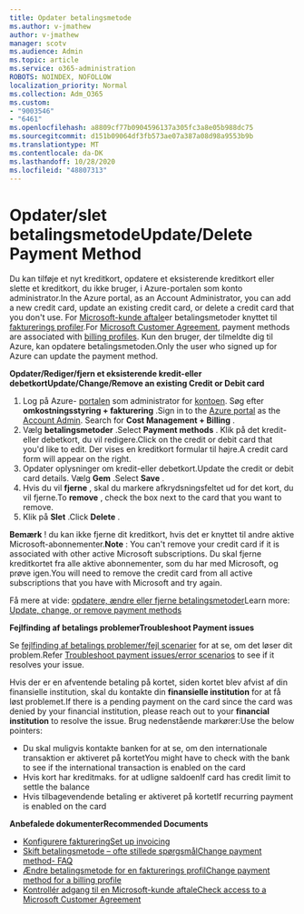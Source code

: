 ```yaml
---
title: Opdater betalingsmetode
ms.author: v-jmathew
author: v-jmathew
manager: scotv
ms.audience: Admin
ms.topic: article
ms.service: o365-administration
ROBOTS: NOINDEX, NOFOLLOW
localization_priority: Normal
ms.collection: Adm_O365
ms.custom:
- "9003546"
- "6461"
ms.openlocfilehash: a8809cf77b0904596137a305fc3a8e05b988dc75
ms.sourcegitcommit: d151b09064df3fb573ae07a387a08d98a9553b9b
ms.translationtype: MT
ms.contentlocale: da-DK
ms.lasthandoff: 10/28/2020
ms.locfileid: "48807313"
---
```

# <a name="updatedelete-payment-method"></a><span data-ttu-id="c471f-102">Opdater/slet betalingsmetode</span><span class="sxs-lookup"><span data-stu-id="c471f-102">Update/Delete Payment Method</span></span>

<span data-ttu-id="c471f-103">Du kan tilføje et nyt kreditkort, opdatere et eksisterende kreditkort eller slette et kreditkort, du ikke bruger, i Azure-portalen som konto administrator.</span><span class="sxs-lookup"><span data-stu-id="c471f-103">In the Azure portal, as an Account Administrator, you can add a new credit card, update an existing credit card, or delete a credit card that you don't use.</span></span> <span data-ttu-id="c471f-104">For [Microsoft-kunde aftale](https://docs.microsoft.com/azure/billing/billing-how-to-change-credit-card?WT.mc_id=Portal-Microsoft_Azure_Support#check-access-to-a-microsoft-customer-agreement)er betalingsmetoder knyttet til [fakturerings profiler](https://docs.microsoft.com/azure/billing/billing-how-to-change-credit-card?WT.mc_id=Portal-Microsoft_Azure_Support#change-payment-method-for-a-billing-profile).</span><span class="sxs-lookup"><span data-stu-id="c471f-104">For [Microsoft Customer Agreement](https://docs.microsoft.com/azure/billing/billing-how-to-change-credit-card?WT.mc_id=Portal-Microsoft_Azure_Support#check-access-to-a-microsoft-customer-agreement), payment methods are associated with [billing profiles](https://docs.microsoft.com/azure/billing/billing-how-to-change-credit-card?WT.mc_id=Portal-Microsoft_Azure_Support#change-payment-method-for-a-billing-profile).</span></span> <span data-ttu-id="c471f-105">Kun den bruger, der tilmeldte dig til Azure, kan opdatere betalingsmetoden.</span><span class="sxs-lookup"><span data-stu-id="c471f-105">Only the user who signed up for Azure can update the payment method.</span></span>

<span data-ttu-id="c471f-106">**Opdater/Rediger/fjern et eksisterende kredit-eller debetkort**</span><span class="sxs-lookup"><span data-stu-id="c471f-106">**Update/Change/Remove an existing Credit or Debit card**</span></span>

1.  <span data-ttu-id="c471f-107">Log på Azure- [portalen](https://portal.azure.com/) som administrator for [kontoen](https://docs.microsoft.com/azure/billing/billing-subscription-transfer?WT.mc_id=Portal-Microsoft_Azure_Support#whoisaa). Søg efter **omkostningsstyring + fakturering** .</span><span class="sxs-lookup"><span data-stu-id="c471f-107">Sign in to the [Azure portal](https://portal.azure.com/) as the [Account Admin](https://docs.microsoft.com/azure/billing/billing-subscription-transfer?WT.mc_id=Portal-Microsoft_Azure_Support#whoisaa). Search for **Cost Management + Billing** .</span></span>
2.  <span data-ttu-id="c471f-108">Vælg **betalingsmetoder** .</span><span class="sxs-lookup"><span data-stu-id="c471f-108">Select **Payment methods** .</span></span> <span data-ttu-id="c471f-109">Klik på det kredit-eller debetkort, du vil redigere.</span><span class="sxs-lookup"><span data-stu-id="c471f-109">Click on the credit or debit card that you'd like to edit.</span></span> <span data-ttu-id="c471f-110">Der vises en kreditkort formular til højre.</span><span class="sxs-lookup"><span data-stu-id="c471f-110">A credit card form will appear on the right.</span></span>
3.  <span data-ttu-id="c471f-111">Opdater oplysninger om kredit-eller debetkort.</span><span class="sxs-lookup"><span data-stu-id="c471f-111">Update the credit or debit card details.</span></span> <span data-ttu-id="c471f-112">Vælg **Gem** .</span><span class="sxs-lookup"><span data-stu-id="c471f-112">Select **Save** .</span></span>
4.  <span data-ttu-id="c471f-113">Hvis du vil **fjerne** , skal du markere afkrydsningsfeltet ud for det kort, du vil fjerne.</span><span class="sxs-lookup"><span data-stu-id="c471f-113">To **remove** , check the box next to the card that you want to remove.</span></span>
5.  <span data-ttu-id="c471f-114">Klik på **Slet** .</span><span class="sxs-lookup"><span data-stu-id="c471f-114">Click **Delete** .</span></span>

<span data-ttu-id="c471f-115">**Bemærk** ! du kan ikke fjerne dit kreditkort, hvis det er knyttet til andre aktive Microsoft-abonnementer.</span><span class="sxs-lookup"><span data-stu-id="c471f-115">**Note** : You can't remove your credit card if it is associated with other active Microsoft subscriptions.</span></span> <span data-ttu-id="c471f-116">Du skal fjerne kreditkortet fra alle aktive abonnementer, som du har med Microsoft, og prøve igen.</span><span class="sxs-lookup"><span data-stu-id="c471f-116">You will need to remove the credit card from all active subscriptions that you have with Microsoft and try again.</span></span>

<span data-ttu-id="c471f-117">Få mere at vide: [opdatere, ændre eller fjerne betalingsmetoder](https://docs.microsoft.com/azure/billing/billing-how-to-change-credit-card?WT.mc_id=Portal-Microsoft_Azure_Support)</span><span class="sxs-lookup"><span data-stu-id="c471f-117">Learn more: [Update, change, or remove payment methods](https://docs.microsoft.com/azure/billing/billing-how-to-change-credit-card?WT.mc_id=Portal-Microsoft_Azure_Support)</span></span>

<span data-ttu-id="c471f-118">**Fejlfinding af betalings problemer**</span><span class="sxs-lookup"><span data-stu-id="c471f-118">**Troubleshoot Payment issues**</span></span>

<span data-ttu-id="c471f-119">Se [fejlfinding af betalings problemer/fejl scenarier](https://support.microsoft.com/help/4505172/troubleshooting-payment-issues) for at se, om det løser dit problem.</span><span class="sxs-lookup"><span data-stu-id="c471f-119">Refer [Troubleshoot payment issues/error scenarios](https://support.microsoft.com/help/4505172/troubleshooting-payment-issues) to see if it resolves your issue.</span></span>

<span data-ttu-id="c471f-120">Hvis der er en afventende betaling på kortet, siden kortet blev afvist af din finansielle institution, skal du kontakte din **finansielle institution** for at få løst problemet.</span><span class="sxs-lookup"><span data-stu-id="c471f-120">If there is a pending payment on the card since the card was denied by your financial institution, please reach out to your **financial institution** to resolve the issue.</span></span> <span data-ttu-id="c471f-121">Brug nedenstående markører:</span><span class="sxs-lookup"><span data-stu-id="c471f-121">Use the below pointers:</span></span>

- <span data-ttu-id="c471f-122">Du skal muligvis kontakte banken for at se, om den internationale transaktion er aktiveret på kortet</span><span class="sxs-lookup"><span data-stu-id="c471f-122">You might have to check with the bank to see if the international transaction is enabled on the card</span></span>
- <span data-ttu-id="c471f-123">Hvis kort har kreditmaks. for at udligne saldoen</span><span class="sxs-lookup"><span data-stu-id="c471f-123">If card has credit limit to settle the balance</span></span>
- <span data-ttu-id="c471f-124">Hvis tilbagevendende betaling er aktiveret på kortet</span><span class="sxs-lookup"><span data-stu-id="c471f-124">If recurring payment is enabled on the card</span></span>

<span data-ttu-id="c471f-125">**Anbefalede dokumenter**</span><span class="sxs-lookup"><span data-stu-id="c471f-125">**Recommended Documents**</span></span>

- [<span data-ttu-id="c471f-126">Konfigurere fakturering</span><span class="sxs-lookup"><span data-stu-id="c471f-126">Set up invoicing</span></span>](https://azure.microsoft.com/pricing/invoicing/)
- [<span data-ttu-id="c471f-127">Skift betalingsmetode – ofte stillede spørgsmål</span><span class="sxs-lookup"><span data-stu-id="c471f-127">Change payment method- FAQ</span></span>](https://docs.microsoft.com/azure/billing/billing-how-to-change-credit-card?WT.mc_id=Portal-Microsoft_Azure_Support#frequently-asked-questions)
- [<span data-ttu-id="c471f-128">Ændre betalingsmetode for en fakturerings profil</span><span class="sxs-lookup"><span data-stu-id="c471f-128">Change payment method for a billing profile</span></span>](https://docs.microsoft.com/azure/billing/billing-how-to-change-credit-card?WT.mc_id=Portal-Microsoft_Azure_Support#change-payment-method-for-a-billing-profile)
- [<span data-ttu-id="c471f-129">Kontrollér adgang til en Microsoft-kunde aftale</span><span class="sxs-lookup"><span data-stu-id="c471f-129">Check access to a Microsoft Customer Agreement</span></span>](https://docs.microsoft.com/azure/billing/billing-how-to-change-credit-card?WT.mc_id=Portal-Microsoft_Azure_Support#check-access-to-a-microsoft-customer-agreement)
